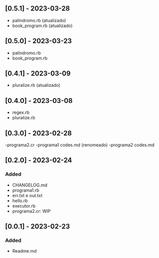 ## [0.5.1] - 2023-03-28
- palíndromo.rb (atualizado)
- book_program.rb (atualizado)
## [0.5.0] - 2023-03-23
- palíndromo.rb
- book_program.rb
## [0.4.1] - 2023-03-09
- pluralize.rb (atualizado)

## [0.4.0] - 2023-03-08
- regex.rb
- pluralize.rb

## [0.3.0] - 2023-02-28
-programa2.cr
-programa1 codes.md (renomeado)
-programa2 codes.md

## [0.2.0] - 2023-02-24

### Added
 - CHANGELOG.md
 - programa1.rb
 - err.txt e out.txt
 - hello.rb
 - executor.rb
 - programa2.cr: WIP

## [0.0.1] - 2023-02-23

### Added
 - Readme.md